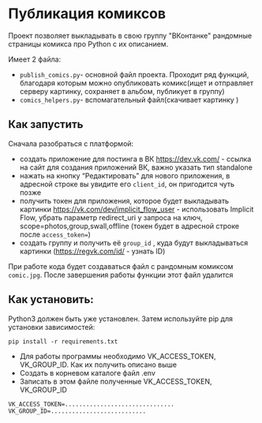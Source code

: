 # Публикация комиксов

Проект позволяет выкладывать в свою группу "ВКонтанке" рандомные страницы комикса про Python с их описанием.

Имеет 2 файла:
 - `publish_comics.py`- основной файл проекта. Проходит ряд функций, благодаря которым можно опубликовать комикс(ищет и отправляет серверу картинку, сохраняет в альбом, публикует в группу)  
 - `comics_helpers.py`- вспомагательный файл(скачивает картинку )


## Как запустить

Сначала разобраться с платформой:
  - создать приложение для постинга в ВК https://dev.vk.com/ - ссылка на сайт для создания приложений ВК, важно указать тип standalone
  - нажать на кнопку “Редактировать” для нового приложения, в адресной строке вы увидите его `client_id`, он пригодится чуть позже
  - получить токен для приложения, которое будет выкладывать картинки https://vk.com/dev/implicit_flow_user - использовать Implicit Flow, убрать параметр redirect_uri у запроса на ключ, scope=photos,group,swall,offline (токен будет в адресной строке после `access_token=`)
  - создать группу и получить её `group_id` , куда будут выкладываться картинки (https://regvk.com/id/ - узнать ID) 
 
При работе кода будет создаваться файл с рандомным комиксом `comic.jpg`. После завершения работы функции этот файл удалится


## Как установить:
Python3 должен быть уже установлен. Затем используйте pip для установки зависимостей:

`pip install -r requirements.txt`

  - Для работы программы необходимо VK_ACCESS_TOKEN, VK_GROUP_ID. Как их получить описано выше
  - Создать в корневом каталоге файл .env
  - Записать в этом файле полученные VK_ACCESS_TOKEN, VK_GROUP_ID
```
VK_ACCESS_TOKEN=...............................
VK_GROUP_ID=...........................
```
